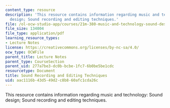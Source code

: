 ```yaml
---
content_type: resource
description: 'This resource contains information regarding music and technology: Sound
  design; Sound recording and editing techniques.'
file: /ol-ocw-studio-app/courses/21m-380-music-and-technology-sound-design-spring-2016/aac1116b43d549d2c8b860afc1cda26c_MIT21M_380S16_Lec11.pdf
file_size: 134004
file_type: application/pdf
learning_resource_types:
- Lecture Notes
license: https://creativecommons.org/licenses/by-nc-sa/4.0/
ocw_type: OCWFile
parent_title: Lecture Notes
parent_type: CourseSection
parent_uid: 277a7be3-dc0b-bcbe-1fc7-6b0be5be1cdc
resourcetype: Document
title: Sound Recording and Editing Techniques
uid: aac1116b-43d5-49d2-c8b8-60afc1cda26c
---
```

This resource contains information regarding music and technology: Sound design; Sound recording and editing techniques.